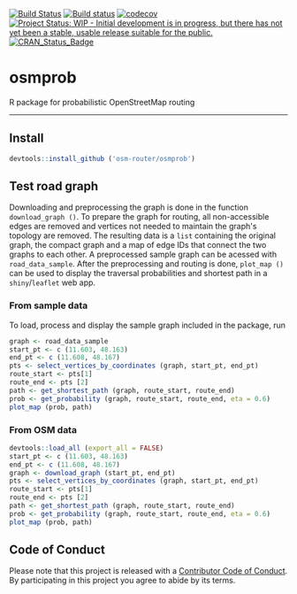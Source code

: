 
<!-- README.md is generated from README.Rmd. Please edit that file -->
[![Build Status](https://travis-ci.org/osm-router/osmprob.svg?branch=master)](https://travis-ci.org/osm-router/osmprob) [![Build status](https://ci.appveyor.com/api/projects/status/lw5a4udgpjpaf2if?svg=true)](https://ci.appveyor.com/project/karpfen/osmprob) [![codecov](https://codecov.io/gh/osm-router/osmprob/branch/master/graph/badge.svg)](https://codecov.io/gh/osm-router/osmprob) [![Project Status: WIP - Initial development is in progress, but there has not yet been a stable, usable release suitable for the public.](http://www.repostatus.org/badges/latest/wip.svg)](http://www.repostatus.org/#wip) [![CRAN\_Status\_Badge](http://www.r-pkg.org/badges/version/osmprob)](http://cran.r-project.org/web/packages/osmprob)

osmprob
=======

R package for probabilistic OpenStreetMap routing

------------------------------------------------------------------------

Install
-------

``` r
devtools::install_github ('osm-router/osmprob')
```

Test road graph
---------------

Downloading and preprocessing the graph is done in the function `download_graph ()`. To prepare the graph for routing, all non-accessible edges are removed and vertices not needed to maintain the graph's topology are removed. The resulting data is a `list` containing the original graph, the compact graph and a map of edge IDs that connect the two graphs to each other. A preprocessed sample graph can be acessed with `road_data_sample`. After the preprocessing and routing is done, `plot_map ()` can be used to display the traversal probabilities and shortest path in a `shiny`/`leaflet` web app.

### From sample data

To load, process and display the sample graph included in the package, run

``` r
graph <- road_data_sample
start_pt <- c (11.603, 48.163)
end_pt <- c (11.608, 48.167)
pts <- select_vertices_by_coordinates (graph, start_pt, end_pt)
route_start <- pts[1]
route_end <- pts [2]
path <- get_shortest_path (graph, route_start, route_end)
prob <- get_probability (graph, route_start, route_end, eta = 0.6)
plot_map (prob, path)
```

### From OSM data

``` r
devtools::load_all (export_all = FALSE)
start_pt <- c (11.603, 48.163)
end_pt <- c (11.608, 48.167)
graph <- download_graph (start_pt, end_pt)
pts <- select_vertices_by_coordinates (graph, start_pt, end_pt)
route_start <- pts[1]
route_end <- pts [2]
path <- get_shortest_path (graph, route_start, route_end)
prob <- get_probability (graph, route_start, route_end, eta = 0.6)
plot_map (prob, path)
```

Code of Conduct
---------------

Please note that this project is released with a [Contributor Code of Conduct](https://github.com/osm-router/osmprob/blob/master/CONDUCT.md). By participating in this project you agree to abide by its terms.
